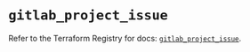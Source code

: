 # `gitlab_project_issue`

Refer to the Terraform Registry for docs: [`gitlab_project_issue`](https://registry.terraform.io/providers/gitlabhq/gitlab/17.3.1/docs/resources/project_issue).
